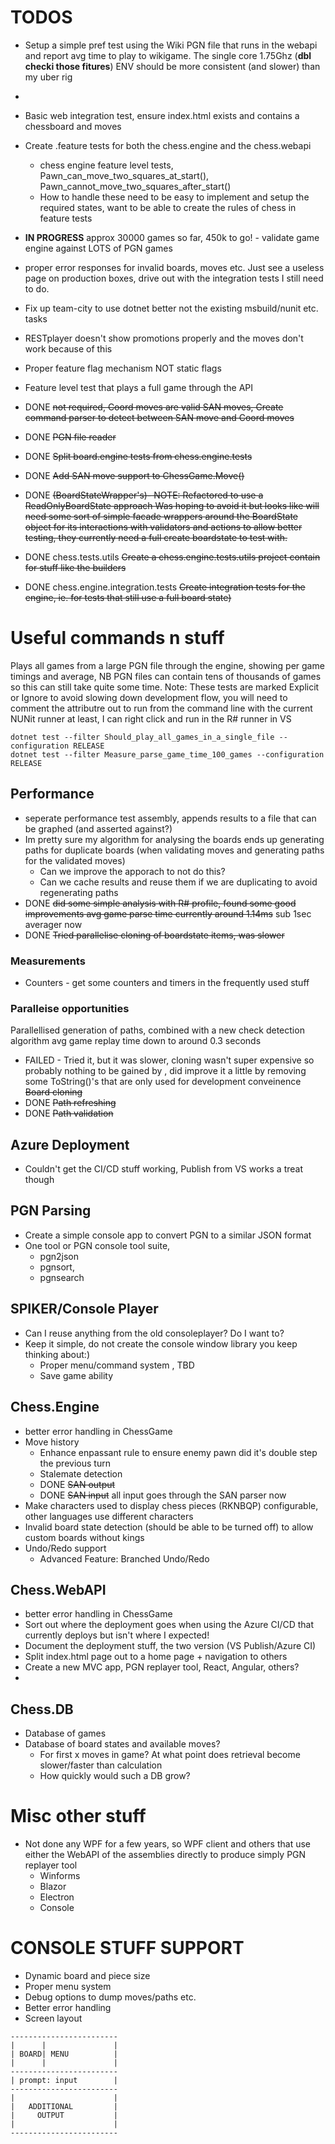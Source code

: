 # TODOS
* Setup a simple pref test using the Wiki PGN file that runs in the webapi and report avg time to play to wikigame. The single core 1.75Ghz (**dbl checki those fitures**) ENV should be more consistent (and slower) than my uber rig
* 
* Basic web integration test, ensure index.html exists and contains a chessboard and moves
* Create .feature tests for both the chess.engine and the chess.webapi
  * chess engine feature level tests, Pawn_can_move_two_squares_at_start(), Pawn_cannot_move_two_squares_after_start()
  * How to handle these need to be easy to implement and setup the required states, want to be able to create the rules of chess in feature tests

* **IN PROGRESS** approx 30000 games so far, 450k to go! - validate game engine against LOTS of PGN games
* proper error responses for invalid boards, moves etc. Just see a useless page on production boxes, drive out with the integration tests I still need to do.
* Fix up team-city to use dotnet better not the existing msbuild/nunit etc. tasks
* RESTplayer doesn't show promotions properly and the moves don't work because of this
* Proper feature flag mechanism NOT static flags
* Feature level test that plays a full game through the API
* DONE ~~not required, Coord moves are valid SAN moves, Create command parser to detect between SAN move and Coord moves~~
* DONE ~~PGN file reader~~
* DONE ~~Split board.engine tests from chess.engine.tests~~
* DONE ~~Add SAN move support to ChessGame.Move()~~
* DONE ~~(BoardStateWrapper's)- NOTE: Refactored to use a ReadOnlyBoardState approach Was hoping to avoid it but looks like will need some sort of simple facade wrappers around the BoardState object for its interactions with validators and actions to allow better testing, they currently need a full create boardstate to test with.~~
* DONE chess.tests.utils ~~Create a chess.engine.tests.utils project contain for stuff like the builders~~
* DONE chess.engine.integration.tests ~~Create integration tests for the engine, ie. for tests that still use a full board state)~~

# Useful commands n stuff
Plays all games from a large PGN file through the engine, showing per game timings and average, NB PGN files can contain tens of thousands of games so this can still take quite some time.
Note: These tests are marked Explicit or Ignore to avoid slowing down development flow, you will need to comment the attributre out to run from the command line with the current NUNit runner at least, I can right click and run in the R# runner in VS
```
dotnet test --filter Should_play_all_games_in_a_single_file --configuration RELEASE
dotnet test --filter Measure_parse_game_time_100_games --configuration RELEASE

```

## Performance
* seperate performance test assembly, appends results to a file that can be graphed (and asserted against?)
* Im pretty sure my algorithm for analysing the boards ends up generating paths for duplicate boards (when validating moves and generating paths for the validated moves)
  * Can we improve the apporach to not do this?
  * Can we cache results and reuse them if we are duplicating to avoid regenerating paths
* DONE  ~~did some simple analysis with R# profile, found some good improvements avg game parse time currently around 1.14ms~~ sub 1sec averager now
* DONE ~~Tried parallelise cloning of boardstate items, was slower~~

### Measurements
* Counters - get some counters and timers in the frequently used stuff

### Paralleise opportunities
Parallellised generation of paths, combined with a new check detection algorithm avg game replay time down to around 0.3 seconds
* FAILED - Tried it, but it was slower, cloning wasn't super expensive so probably nothing to be gained by , did improve it a little by removing some ToString()'s that are only used for development conveinence ~~Board cloning~~
* DONE ~~Path refreshing~~
* DONE ~~Path validation~~

## Azure Deployment
* Couldn't get the CI/CD stuff working, Publish from VS works a treat though

## PGN Parsing
* Create a simple console app to convert PGN to a similar JSON format
* One tool or PGN console tool suite, 
  * pgn2json
  * pgnsort, 
  * pgnsearch

## SPIKER/Console Player
* Can I reuse anything from the old consoleplayer? Do I want to?
* Keep it simple, do not create the console window library you keep thinking about:)
	* Proper menu/command system , TBD
	* Save game ability

## Chess.Engine
* better error handling in ChessGame
* Move history
	* Enhance enpassant rule to ensure enemy pawn did it's double step the previous turn
	* Stalemate detection
	* DONE ~~SAN output~~
	* DONE ~~SAN input~~ all input goes through the SAN parser now
* Make characters used to display chess pieces (RKNBQP) configurable, other languages use different characters
* Invalid board state detection (should be able to be turned off) to allow custom boards without kings
* Undo/Redo support
	* Advanced Feature: Branched Undo/Redo

## Chess.WebAPI
* better error handling in ChessGame
* Sort out where the deployment goes when using the Azure CI/CD that currently deploys but isn't where I expected!
* Document the deployment stuff, the two version (VS Publish/Azure CI)
* Split index.html page out to a home page + navigation to others 
* Create a new MVC app, PGN replayer tool, React, Angular, others?
*

## Chess.DB
* Database of games
* Database of board states and available moves? 
  * For first x moves in game? At what point does retrieval become slower/faster than calculation
  * How quickly would such a DB grow?

# Misc other stuff
* Not done any WPF for a few years, so WPF client and others that use either the WebAPI of the assemblies directly to produce simply PGN replayer tool
  * Winforms
  * Blazor
  * Electron
  * Console


# CONSOLE STUFF SUPPORT

* Dynamic board and piece size
* Proper menu system
*	Debug options to dump moves/paths etc.
* Better error handling
* Screen layout
```
------------------------
|      |               |
| BOARD| MENU          |
|      |               |
------------------------
| prompt: input        |
------------------------
|                      |
|   ADDITIONAL         |
|     OUTPUT           |
|                      |
------------------------
```